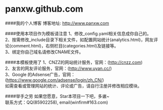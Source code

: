 panxw.github.com
================

####我的个人博客
博客地址: http://www.panxw.com  

####使用本项目作为模板请注意
1、修改_config.yaml相关信息成你自己的。  
2、按需修改_include目录下相关文件，如配置网站统计(analytics.html)，网友评论(comment.html)，右侧栏目(categories.html)及链接等。  
3、绑定你自己域名请修改CNAME文件。  

####本模板使用了
1、CNZZ的网站统计服务，官网：(http://cnzz.com)  
2、友言的网友评论服务，官网：(http://www.uyan.cc/)  
3、Google 的Adsense广告，官网：(https://www.google.com/adsense/login/zh_CN/)  
如需查看或管理网站的统计、评论或广告，请自行注册并修改相应模块。  

####举手之劳
如果您愿意，Star本项目一下吧，多谳~  
联系方式：QQ(85902258), email(winfirm#163.com)  
